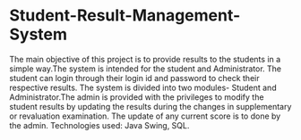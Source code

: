 # Student-Result-Management-System
The main objective of this project is to provide results to the students in a simple way.The system is intended for the student and Administrator. The student can login through their login id and password to check their respective results. The system is divided into two modules- Student and Administrator.The admin is provided with the privileges to modify the student results by updating the results during the changes in supplementary or revaluation examination. The update of any current score is to done by the admin.
Technologies used: Java Swing, SQL.
